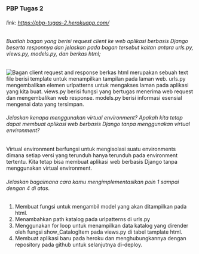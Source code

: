 ### PBP Tugas 2
###### link: https://pbp-tugas-2.herokuapp.com/


###### Buatlah bagan yang berisi request client ke web aplikasi berbasis Django beserta responnya dan jelaskan pada bagan tersebut kaitan antara urls.py, views.py, models.py, dan berkas html;
<picture>
  <source media="(prefers-color-scheme: light)" srcset="https://drive.google.com/file/d/1AgnyrkQ-irYvZXoCUTJ82eSFvx0nhahR/view?usp=sharing">
  <img alt="Bagan client request and response" src="https://drive.google.com/file/d/1AgnyrkQ-irYvZXoCUTJ82eSFvx0nhahR/view?usp=sharing">
</picture>
berkas html merupakan sebuah text file berisi template untuk menampilkan tampilan pada laman web.
urls.py mengembalikan elemen urlpatterns untuk mengakses laman pada aplikasi yang kita buat.
views.py berisi fungsi yang bertugas menerima web request dan mengembalikan web response.
models.py berisi informasi esensial mengenai data yang tersimpan.

###### Jelaskan kenapa menggunakan virtual environment? Apakah kita tetap dapat membuat aplikasi web berbasis Django tanpa menggunakan virtual environment?
Virtual environment berfungsi untuk mengisolasi suatu environments dimana setiap versi yang terunduh hanya terunduh pada environment tertentu. Kita tetap bisa membuat aplikasi web berbasis Django tanpa menggunakan virtual environment.

###### Jelaskan bagaimana cara kamu mengimplementasikan poin 1 sampai dengan 4 di atas.
1. Membuat fungsi untuk mengambil model yang akan ditampilkan pada html.
2. Menambahkan path katalog pada urlpatterns di urls.py
3. Menggunakan for loop untuk menampilkan data katalog yang dirender oleh fungsi show_CatalogItem pada views.py di tabel tamplate html.
4. Membuat aplikasi baru pada heroku dan menghubungkannya dengan repository pada github untuk selanjutnya di-deploy. 